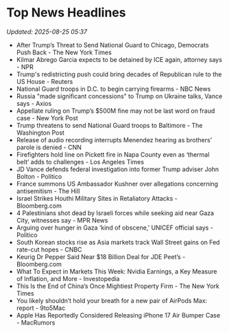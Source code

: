 # Top News Headlines

_Updated: 2025-08-25 05:37_

- After Trump’s Threat to Send National Guard to Chicago, Democrats Push Back - The New York Times
- Kilmar Abrego Garcia expects to be detained by ICE again, attorney says - NPR
- Trump's redistricting push could bring decades of Republican rule to the US House - Reuters
- National Guard troops in D.C. to begin carrying firearms - NBC News
- Russia "made significant concessions" to Trump on Ukraine talks, Vance says - Axios
- Appellate ruling on Trump’s $500M fine may not be last word on fraud case - New York Post
- Trump threatens to send National Guard troops to Baltimore - The Washington Post
- Release of audio recording interrupts Menendez hearing as brothers’ parole is denied - CNN
- Firefighters hold line on Pickett fire in Napa County even as ‘thermal belt’ adds to challenges - Los Angeles Times
- JD Vance defends federal investigation into former Trump adviser John Bolton - Politico
- France summons US Ambassador Kushner over allegations concerning antisemitism - The Hill
- Israel Strikes Houthi Military Sites in Retaliatory Attacks - Bloomberg.com
- 4 Palestinians shot dead by Israeli forces while seeking aid near Gaza City, witnesses say - MPR News
- Arguing over hunger in Gaza ‘kind of obscene,’ UNICEF official says - Politico
- South Korean stocks rise as Asia markets track Wall Street gains on Fed rate-cut hopes - CNBC
- Keurig Dr Pepper Said Near $18 Billion Deal for JDE Peet’s - Bloomberg.com
- What To Expect in Markets This Week: Nvidia Earnings, a Key Measure of Inflation, and More - Investopedia
- This Is the End of China’s Once Mightiest Property Firm - The New York Times
- You likely shouldn’t hold your breath for a new pair of AirPods Max: report - 9to5Mac
- Apple Has Reportedly Considered Releasing iPhone 17 Air Bumper Case - MacRumors